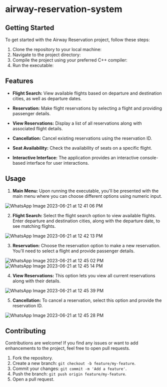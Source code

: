 # airway-reservation-system

## Getting Started

To get started with the Airway Reservation project, follow these steps:

1. Clone the repository to your local machine:
2. Navigate to the project directory:
3. Compile the project using your preferred C++ compiler:
4. Run the executable:

   
## Features

- **Flight Search:** View available flights based on departure and destination cities, as well as departure dates.

- **Reservation:** Make flight reservations by selecting a flight and providing passenger details.

- **View Reservations:** Display a list of all reservations along with associated flight details.

- **Cancellation:** Cancel existing reservations using the reservation ID.

- **Seat Availability:** Check the availability of seats on a specific flight.

- **Interactive Interface:** The application provides an interactive console-based interface for user interactions.

## Usage

1. **Main Menu:**
Upon running the executable, you'll be presented with the main menu where you can choose different options using numeric input.

![WhatsApp Image 2023-06-21 at 12 41 06 PM](https://github.com/chhavi2003/airway-reservation-system/assets/44065077/7264aac2-e59d-4ea7-9b1d-668b89160f2c)


2. **Flight Search:**
Select the flight search option to view available flights. Enter departure and destination cities, along with the departure date, to see matching flights.

![WhatsApp Image 2023-06-21 at 12 42 13 PM](https://github.com/chhavi2003/airway-reservation-system/assets/44065077/09f4ad5e-c764-4ce8-87e2-c80722387a04)

3. **Reservation:**
Choose the reservation option to make a new reservation. You'll need to select a flight and provide passenger details.

![WhatsApp Image 2023-06-21 at 12 45 02 PM](https://github.com/chhavi2003/airway-reservation-system/assets/44065077/2ab57837-5ebd-43c8-a0fa-9def269bcc3a)
![WhatsApp Image 2023-06-21 at 12 45 14 PM](https://github.com/chhavi2003/airway-reservation-system/assets/44065077/a705064d-2fa6-4705-b5c2-a90235d6f68c)

4. **View Reservations:**
This option lets you view all current reservations along with their details.

![WhatsApp Image 2023-06-21 at 12 45 39 PM](https://github.com/chhavi2003/airway-reservation-system/assets/44065077/dadd73cc-013d-4590-9845-4ca828e65139)

5. **Cancellation:**
To cancel a reservation, select this option and provide the reservation ID.

![WhatsApp Image 2023-06-21 at 12 45 28 PM](https://github.com/chhavi2003/airway-reservation-system/assets/44065077/88f40e2a-a17c-4211-8cd2-6c8f67915640)


## Contributing

Contributions are welcome! If you find any issues or want to add enhancements to the project, feel free to open pull requests.

1. Fork the repository.
2. Create a new branch: `git checkout -b feature/my-feature`.
3. Commit your changes: `git commit -m 'Add a feature'`.
4. Push the branch: `git push origin feature/my-feature`.
5. Open a pull request.

